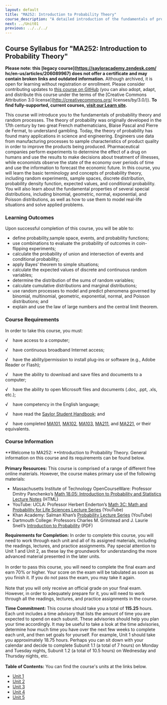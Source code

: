 ```yaml
---
layout: default
title: "MA252: Introduction to Probability Theory"
course_description: "A detailed introduction of the fundamentals of probability theory and random processes. Topics incldue sample size, random experiments, outcome spaces, discrete distribution, probability density function, expected values, and conditional probability."
next: ../Unit01
previous: ../../../
---
```

Course Syllabus for "MA252: Introduction to Probability Theory"
---------------------------------------------------------------

**Please note: this [legacy course](https://sayloracademy.zendesk.com/
hc/en-us/articles/206089967) does not offer a certificate and may contain 
broken links and outdated information.** Although archived, it is open 
for learning without registration or enrollment. Please consider contributing 
updates to [this course on GitHub](https://github.com/saylordotorg/course_ma252) 
(you can also adopt, adapt, and distribute this course under the terms of 
the [Creative Commons Attribution 3.0 license](http://creativecommons.org/
licenses/by/3.0/)). **To find fully-supported, current courses, [visit our 
Learn site](https://learn.saylor.org).**

This course will introduce you to the fundamentals of probability theory
and random processes. The theory of probability was originally developed
in the 17th century by two great French mathematicians, Blaise Pascal
and Pierre de Fermat, to understand gambling. Today, the theory of
probability has found many applications in science and engineering.
Engineers use data from manufacturing processes to sample
characteristics of product quality in order to improve the products
being produced. Pharmaceutical companies perform experiments to
determine the effect of a drug on humans and use the results to make
decisions about treatment of illnesses, while economists observe the
state of the economy over periods of time and use the information to
forecast the economic future. In this course, you will learn the basic
terminology and concepts of probability theory, including random
experiments, sample spaces, discrete distribution, probability density
function, expected values, and conditional probability. You will also
learn about the fundamental properties of several special distributions,
including binomial, geometric, normal, exponential, and Poisson
distributions, as well as how to use them to model real-life situations
and solve applied problems.

### Learning Outcomes

Upon successful completion of this course, you will be able to:

-   define probability,sample space, events, and probability functions;
-   use combinations to evaluate the probability of outcomes in
    coin-flipping experiments;
-   calculate the probability of union and intersection of events and
    conditional probability;
-   apply Bayes’ theorem to simple situations;
-   calculate the expected values of discrete and continuous random
    variables;
-   determine the distribution of the sums of random variables;
-   calculate cumulative distributions and marginal distributions;
-   use random processes to model and predict phenomena governed by
    binomial, multinomial, geometric, exponential, normal, and Poisson
    distributions; and
-   explain and use the law of large numbers and the central limit
    theorem.

### Course Requirements

In order to take this course, you must:  
  
 √    have access to a computer;  
  
 √    have continuous broadband Internet access;  
  
 √    have the ability/permission to install plug-ins or software (e.g.,
Adobe Reader or Flash);  
  
 √    have the ability to download and save files and documents to a
computer;  
  
 √    have the ability to open Microsoft files and documents (.doc,
.ppt, .xls, etc.);  
  
 √    have competency in the English language;  
  
 √    have read the [Saylor Student
Handbook](http://www.saylor.org/site/wp-content/uploads/2012/05/Saylor-StudentHandbook.pdf);
and  
  
 √    have completed [MA101](http://www.saylor.org/courses/ma101/),
[MA102](http://www.saylor.org/courses/ma102/),
[MA103](http://www.saylor.org/courses/ma103/),
[MA211](http://www.saylor.org/courses/ma211/), and
[MA221](http://www.saylor.org/courses/ma221/), or their equivalents.

### Course Information

**Welcome to MA252: **Introduction to Probability Theory. General
information on this course and its requirements can be found below.  
    
 **Primary Resources:** This course is comprised of a range of different
free online materials. However, the course makes primary use of the
following materials:  

-   Massachusetts Institute of Technology OpenCourseWare: Professor
    Dmitry Panchenko’s [Math 18.05: Introduction to Probability and
    Statistics Lecture
    Notes](http://ocw.mit.edu/courses/mathematics/18-05-introduction-to-probability-and-statistics-spring-2005/lecture-notes/) (HTML)
-   YouTube: UCLA: Professor Herbert Enderton’s [Math 3C: Math and
    Probability for Life Sciences Lecture
    Series](http://www.youtube.com/user/UCLACourses?feature=watch) (YouTube)
-   Khan Academy: Salman Khan’s [Probability Lecture
    Series](https://www.khanacademy.org/math/probability) (YouTube)
-   Dartmouth College: Professors Charles M. Grinstead and J. Laurie
    Snell’s [Introduction to
    Probability](http://www.dartmouth.edu/~chance/teaching_aids/books_articles/probability_book/amsbook.mac.pdf) (PDF)

**Requirements for Completion:** In order to complete this course, you
will need to work through each unit and all of its assigned materials,
including the readings, lectures, and practice assignments. Pay special
attention to Unit 1 and Unit 2, as these lay the groundwork for
understanding the more advanced material presented in the later units.  
    
 In order to pass this course, you will need to complete the final exam
and earn 70% or higher. Your score on the exam will be tabulated as soon
as you finish it. If you do not pass the exam, you may take it again.  
    
 Note that you will only receive an official grade on your final exam.
However, in order to adequately prepare for it, you will need to work
through all the readings, lectures, and practice assignments in the
course.  
  
 **Time Commitment:** This course should take you a total of **115.25**
hours. Each unit includes a time advisory that lists the amount of time
you are expected to spend on each subunit. These advisories should help
you plan your time accordingly. It may be useful to take a look at the
time advisories, determine how much time you have over the next few
weeks to complete each unit, and then set goals for yourself. For
example, Unit 1 should take you approximately 18.75 hours. Perhaps you
can sit down with your calendar and decide to complete Subunit 1.1 (a
total of 7 hours) on Monday and Tuesday nights, Subunit 1.2 (a total of
10.5 hours) on Wednesday and Thursday nights, etc.  
    
**Table of Contents:** You can find the course's units at the links below.

- [Unit 1](https://legacy.saylor.org/ma252/Unit01/)
- [Unit 2](https://legacy.saylor.org/ma252/Unit02/)
- [Unit 3](https://legacy.saylor.org/ma252/Unit03/)
- [Unit 4](https://legacy.saylor.org/ma252/Unit04/)
- [Unit 5](https://legacy.saylor.org/ma252/Unit05/)
